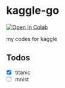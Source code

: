 # kaggle-go
[![Open In Colab](https://colab.research.google.com/assets/colab-badge.svg)](https://colab.research.google.com/)

my codes for kaggle

## Todos
- [x] titanic
- [ ] mnist
